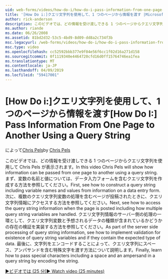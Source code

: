 ```yaml
---
uid: web-forms/videos/how-do-i/how-do-i-pass-information-from-one-page-to-another-using-a-query-string
title: '[How Do i:]クエリ文字列を使用して、1 つのページから情報を渡す |Microsoft Docs'
author: rick-anderson
description: このビデオでは、どの情報を受け渡しできる 1 つのページからクエリ文字列を使用して Chris Pels が表示されます。 まず、内のクエリ文字列を作成する方法を参照してください.
ms.author: riande
ms.date: 06/26/2008
ms.assetid: 81bd2d32-53c5-4bd9-8d09-dd8a2c734f3b
msc.legacyurl: /web-forms/videos/how-do-i/how-do-i-pass-information-from-one-page-to-another-using-a-query-string
msc.type: video
ms.openlocfilehash: cc52592bbb377e9f04e56f6cc1f02d16a271d158
ms.sourcegitcommit: 0f1119340e4464720cfd16d0ff15764746ea1fea
ms.translationtype: MT
ms.contentlocale: ja-JP
ms.lasthandoff: 04/09/2019
ms.locfileid: "59417001"
---
```

# <a name="how-do-i-pass-information-from-one-page-to-another-using-a-query-string"></a><span data-ttu-id="97da4-104">[How Do i:]クエリ文字列を使用して、1 つのページから情報を渡す</span><span class="sxs-lookup"><span data-stu-id="97da4-104">[How Do I:] Pass Information From One Page to Another Using a Query String</span></span>

<span data-ttu-id="97da4-105">によって[Chris Pels](https://twitter.com/chrispels)</span><span class="sxs-lookup"><span data-stu-id="97da4-105">by [Chris Pels](https://twitter.com/chrispels)</span></span>

<span data-ttu-id="97da4-106">このビデオでは、どの情報を受け渡しできる 1 つのページからクエリ文字列を使用して Chris Pels が表示されます。</span><span class="sxs-lookup"><span data-stu-id="97da4-106">In this video Chris Pels will show how information can be passed from one page to another using a query string.</span></span> <span data-ttu-id="97da4-107">まず、変数の名前と値については、データ入力フォームを含むクエリ文字列を作成する方法を参照してください。</span><span class="sxs-lookup"><span data-stu-id="97da4-107">First, see how to construct a query string including variable names and values from information on a data entry form.</span></span> <span data-ttu-id="97da4-108">次に、複数のクエリ文字列変数の処理を含むページが投稿されたときに、クエリ文字列情報にアクセスする方法を参照してください。</span><span class="sxs-lookup"><span data-stu-id="97da4-108">Next, see how to access the query string information when the page is posted including how multiple query string variables are handled.</span></span> <span data-ttu-id="97da4-109">クエリ文字列情報のサーバー側の処理の一環として、クエリ文字列変数と予想されるデータの種類が含まれているかどうかの存在の検証を実装する方法を参照してください。</span><span class="sxs-lookup"><span data-stu-id="97da4-109">As part of the server side processing of query string information, see how to implement validation for existence of query string variables and if they contain the expected type of data.</span></span> <span data-ttu-id="97da4-110">最後に、文字列をエンコードすることによって、クエリ文字列にスペース、アンパサンドを含む特殊文字を渡す方法について説明します。</span><span class="sxs-lookup"><span data-stu-id="97da4-110">Finally, learn how to pass special characters including a space and an ampersand in a query string by encoding the string.</span></span>

[<span data-ttu-id="97da4-111">&#9654;ビデオでは (25 分)</span><span class="sxs-lookup"><span data-stu-id="97da4-111">&#9654; Watch video (25 minutes)</span></span>](https://channel9.msdn.com/Blogs/ASP-NET-Site-Videos/how-do-i-pass-information-from-one-page-to-another-using-a-query-string)
